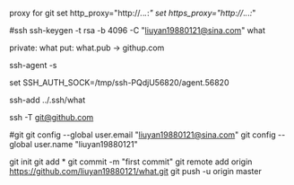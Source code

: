 proxy for git
set http_proxy="http://*.*.*.*:*"
set https_proxy="http://*.*.*.*:*"

#ssh
ssh-keygen -t rsa -b 4096 -C "liuyan19880121@sina.com"
what

private: what
put: what.pub -> githup.com

ssh-agent -s

set SSH_AUTH_SOCK=/tmp/ssh-PQdjU56820/agent.56820

ssh-add ../.ssh/what

ssh -T git@github.com

#git
git config --global user.email "liuyan19880121@sina.com"
git config --global user.name "liuyan19880121"

git init
git add *
git commit -m "first commit"
git remote add origin https://github.com/liuyan19880121/what.git
git push -u origin master